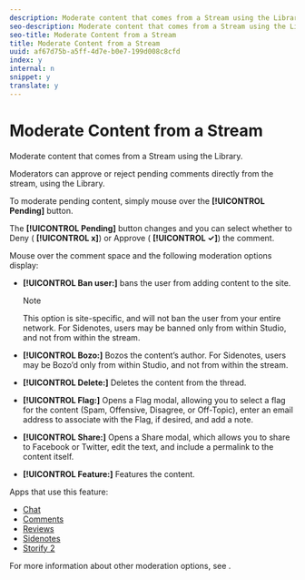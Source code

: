 ```yaml
---
description: Moderate content that comes from a Stream using the Library.
seo-description: Moderate content that comes from a Stream using the Library.
seo-title: Moderate Content from a Stream
title: Moderate Content from a Stream
uuid: af67d75b-a5ff-4d7e-b0e7-199d008c8cfd
index: y
internal: n
snippet: y
translate: y
---
```


# Moderate Content from a Stream

Moderate content that comes from a Stream using the Library.

Moderators can approve or reject pending comments directly from the stream, using the Library.

To moderate pending content, simply mouse over the **[!UICONTROL Pending]** button.

The **[!UICONTROL Pending]** button changes and you can select whether to Deny ( **[!UICONTROL x]**) or Approve ( **[!UICONTROL ✓]**) the comment.

Mouse over the comment space and the following moderation options display:

* **[!UICONTROL Ban user:]** bans the user from adding content to the site.

  >[!NOTE]
  >
  >This option is site-specific, and will not ban the user from your entire network. For Sidenotes, users may be banned only from within Studio, and not from within the stream.

* **[!UICONTROL Bozo:]** Bozos the content’s author. For Sidenotes, users may be Bozo’d only from within Studio, and not from within the stream.
* **[!UICONTROL Delete:]** Deletes the content from the thread.
* **[!UICONTROL Flag:]** Opens a Flag modal, allowing you to select a flag for the content (Spam, Offensive, Disagree, or Off-Topic), enter an email address to associate with the Flag, if desired, and add a note.
* **[!UICONTROL Share:]** Opens a Share modal, which allows you to share to Facebook or Twitter, edit the text, and include a permalink to the content itself.
* **[!UICONTROL Feature:]** Features the content.

<a id="section_blk_ccj_h1b"></a>

Apps that use this feature:

* [Chat](../c_chat_app/c_chat_app.md#c_chat_app)
* [Comments](c_comments_app.md#c_comments_app)
* [Reviews](../c_reviews_app/c_reviews_app.md#c_reviews_app)
* [Sidenotes](../c_sidenotes_app/c_sidenotes_app.md#c_sidenotes_app)
* [Storify 2](../c_storify2/c_storify2.md#c_storify2)

For more information about other moderation options, see [](../c_about_moderation/c_about_moderation.md#c_about_moderation).
